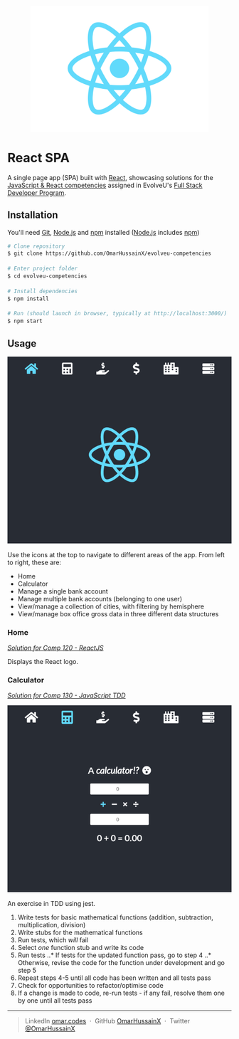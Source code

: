 <p align="center">
<img src="src/logo.svg" alt="EvolveU Projects" width="400" />
</p>

#  React SPA
 A single page app (SPA) built with [React](https://reactjs.org/), showcasing solutions for the [JavaScript &amp; React competencies](src/assignments) assigned in EvolveU's [Full Stack Developer Program](https://www.evolveu.ca/program).




## Installation

You'll need [Git](https://git-scm.com), [Node.js](https://nodejs.org/en/download/) and [npm](http://npmjs.com) installed ([Node.js](https://nodejs.org/en/download/) includes [npm](http://npmjs.com))

```bash
# Clone repository
$ git clone https://github.com/OmarHussainX/evolveu-competencies

# Enter project folder
$ cd evolveu-competencies

# Install dependencies
$ npm install

# Run (should launch in browser, typically at http://localhost:3000/)
$ npm start
```




## Usage
<p align="center"><img src="src/home.png"/></p>

Use the icons at the top to navigate to different areas of the app. From left to right, these are:

* Home
* Calculator
* Manage a single bank account
* Manage multiple bank accounts (belonging to one user)
* View/manage a collection of cities, with filtering by hemisphere
* View/manage box office gross data in three different data structures



### Home
_[Solution for Comp 120 - ReactJS](src/assignments/Comp%20120%20-%20ReactJS.pdf)_

Displays the React logo.



### Calculator
_[Solution for Comp 130 - JavaScript TDD](src/assignments/Comp%20130%20-%20JavaScript%20TDD.pdf)_
<p align="center"><img src="src/calculator.png" /></p>

An exercise in TDD using jest.
1. Write tests for basic mathematical functions (addition, subtraction, multiplication, division)
2. Write stubs for the mathematical functions
3. Run tests, which _will_ fail
4. Select _one_ function stub and write its code
5. Run tests
..* If tests for the updated function pass, go to step 4
..* Otherwise, revise the code for the function under development and go step 5
6. Repeat steps 4-5 until all code has been written and all tests pass
7. Check for opportunities to refactor/optimise code
8. If a change is made to code, re-run tests - if any fail, resolve them one by one until all tests pass
---

> LinkedIn [omar.codes](http://omar.codes/) &nbsp;&middot;&nbsp;
> GitHub [OmarHussainX](https://github.com/OmarHussainX/) &nbsp;&middot;&nbsp;
> Twitter [@OmarHussainX](https://twitter.com/OmarHussainX)